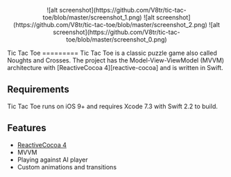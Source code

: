 <p align="center">
![alt screenshot](https://github.com/V8tr/tic-tac-toe/blob/master/screenshot_1.png)
![alt screenshot](https://github.com/V8tr/tic-tac-toe/blob/master/screenshot_2.png)
![alt screenshot](https://github.com/V8tr/tic-tac-toe/blob/master/screenshot_0.png)
</p>
Tic Tac Toe
=========
Tic Tac Toe is a classic puzzle game also called Noughts and Crosses. The project has the Model-View-ViewModel (MVVM) architecture with [ReactiveCocoa 4][reactive-cocoa] and is written in Swift.

[reactive-cocoa]: https://github.com/ReactiveCocoa/ReactiveCocoa

Requirements
------------
Tic Tac Toe runs on iOS 9+ and requires Xcode 7.3 with Swift 2.2 to build.

Features
------------
* [ReactiveCocoa 4][reactive-cocoa]
* MVVM
* Playing against AI player
* Custom animations and transitions
